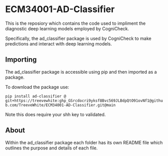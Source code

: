 # ECM34001-AD-Classifier

This is the reposiory which contains the code used to impliment the diagnostic deep learning models employed by CogniCheck.

Specifically, the ad_classifier package is used by CogniCheck to make predictions and interact with deep learning models.

## Importing

The ad_classifier package is accessible using pip and then imported as a package.

To download the package use:

`pip install ad-classifier @ git+https://treevewhite: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@github.com/TreeveWhite/ECM34001-AD-Classifier.git@main`

Note this does require your shh key to validated.

## About

Within the ad_classifier package each folder has its own README file which outlines the purpose and details of each file.
